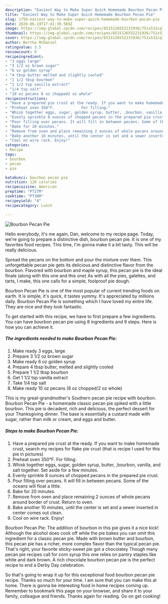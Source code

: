 ```yaml
---
description: "Easiest Way to Make Super Quick Homemade Bourbon Pecan Pie"
title: "Easiest Way to Make Super Quick Homemade Bourbon Pecan Pie"
slug: 1758-easiest-way-to-make-super-quick-homemade-bourbon-pecan-pie
date: 2020-06-19T17:41:39.569Z
image: https://img-global.cpcdn.com/recipes/6515126552231936/751x532cq70/bourbon-pecan-pie-recipe-main-photo.jpg
thumbnail: https://img-global.cpcdn.com/recipes/6515126552231936/751x532cq70/bourbon-pecan-pie-recipe-main-photo.jpg
cover: https://img-global.cpcdn.com/recipes/6515126552231936/751x532cq70/bourbon-pecan-pie-recipe-main-photo.jpg
author: Bertha McDaniel
ratingvalue: 3.5
reviewcount: 9
recipeingredient:
- "3 eggs large"
- "3 1/2 oz brown sugar"
- "6 oz golden syrup"
- "4 tbsp butter melted and slightly cooled"
- "1 1/2 tbsp bourbon"
- "1 1/2 tsp vanilla extract"
- "1/4 tsp salt"
- "10 oz pecans 8 oz chopped2 oz whole"
recipeinstructions:
- "Have a prepared pie crust at the ready. If you want to make homemade crust, search my recipes for flake pie crust (that is recipe I used for this pie in pictures)"
- "Preheat oven 350°F.            For filling:"
- "Whisk together eggs, sugar, golden syrup, butter, ,bourbon, vanilla, and salt together.  Set aside for a few minutes."
- "Evenly sprinkle 8 ounces of chopped pecans in the prepared pie crust."
- "Pour filling over pecans. It will fill in between pecans. Some of the oceans will float a little."
- "Bake for 20 minutes."
- "Remove from oven and place remaining 2 ounces of whole pecans around border of crust. Return to oven."
- "Bake another 10 minutes, until the center is set and a sewer inserted in center comes out clean."
- "Cool on wire rack. Enjoy!"
categories:
- Recipe
tags:
- bourbon
- pecan
- pie

katakunci: bourbon pecan pie 
nutrition: 128 calories
recipecuisine: American
preptime: "PT27M"
cooktime: "PT38M"
recipeyield: "4"
recipecategory: Lunch

---
```



![Bourbon Pecan Pie](https://img-global.cpcdn.com/recipes/6515126552231936/751x532cq70/bourbon-pecan-pie-recipe-main-photo.jpg)

Hello everybody, it's me again, Dan, welcome to my recipe page. Today, we're going to prepare a distinctive dish, bourbon pecan pie. It is one of my favorites food recipes. This time, I'm gonna make it a bit tasty. This will be really delicious.

Spread the pecans on the bottom and pour the mixture over them. This unforgettable pecan pie gets its delicious and distinctive flavor from the bourbon. Flavored with bourbon and maple syrup, this pecan pie is the ideal finale (along with this one and this one) As with all the pies, galettes, and tarts, I make, this one calls for a simple, foolproof pie dough.

Bourbon Pecan Pie is one of the most popular of current trending foods on earth. It is simple, it's quick, it tastes yummy. It's appreciated by millions daily. Bourbon Pecan Pie is something which I have loved my entire life. They are nice and they look fantastic.


To get started with this recipe, we have to first prepare a few ingredients. You can have bourbon pecan pie using 8 ingredients and 9 steps. Here is how you can achieve it.

<!--inarticleads1-->

##### The ingredients needed to make Bourbon Pecan Pie:

1. Make ready 3 eggs, large
1. Prepare 3 1/2 oz brown sugar
1. Make ready 6 oz golden syrup
1. Prepare 4 tbsp butter, melted and slightly cooled
1. Prepare 1 1/2 tbsp bourbon
1. Get 1 1/2 tsp vanilla extract
1. Take 1/4 tsp salt
1. Make ready 10 oz pecans (8 oz chopped/2 oz whole)


This is my great-grandmother&#39;s Southern pecan pie recipe with bourbon. Bourbon Pecan Pie - a homemade classic pecan pie spiked with a little bourbon. This pie is decadent, rich and delicious, the perfect dessert for your Thanksgiving dinner. The base is essentially a custard made with sugar, rather than milk or cream, and eggs and butter. 

<!--inarticleads2-->

##### Steps to make Bourbon Pecan Pie:

1. Have a prepared pie crust at the ready. If you want to make homemade crust, search my recipes for flake pie crust (that is recipe I used for this pie in pictures)
1. Preheat oven 350°F.            For filling:
1. Whisk together eggs, sugar, golden syrup, butter, ,bourbon, vanilla, and salt together.  Set aside for a few minutes.
1. Evenly sprinkle 8 ounces of chopped pecans in the prepared pie crust.
1. Pour filling over pecans. It will fill in between pecans. Some of the oceans will float a little.
1. Bake for 20 minutes.
1. Remove from oven and place remaining 2 ounces of whole pecans around border of crust. Return to oven.
1. Bake another 10 minutes, until the center is set and a sewer inserted in center comes out clean.
1. Cool on wire rack. Enjoy!


Bourbon Pecan Pie: The addition of bourbon in this pie gives it a nice kick! Although the alcohol does cook off while the pie bakes you can omit this ingredient for a classic pecan pie. Made with brown butter and bourbon, this pecan pie has a richer, more complex flavor than the typical pecan pie. That&#39;s right, your favorite sticky-sweet pie got a chocolatey Though many pecan pie recipes call for corn syrup this one relies on pantry staples like white and dark brown. A rich chocolate bourbon pecan pie is the perfect recipe to end a Derby Day celebration. 

So that's going to wrap it up for this exceptional food bourbon pecan pie recipe. Thanks so much for your time. I am sure that you can make this at home. There is gonna be interesting food in home recipes coming up. Remember to bookmark this page on your browser, and share it to your family, colleague and friends. Thanks again for reading. Go on get cooking!

